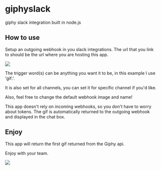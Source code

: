 # giphyslack

giphy slack integration built in node.js

## How to use

Setup an outgoing webhook in you slack integrations.
The url that you link to should be the url where you are hosting this app.

![](https://s3-us-west-2.amazonaws.com/dotnodebucket/screen1.png?X-Amz-Date=20140822T210922Z&X-Amz-Expires=300&X-Amz-Algorithm=AWS4-HMAC-SHA256&X-Amz-Signature=4d683e9460290354eb462eb5aba6244f168053cdb2be6662eaadcaaac548af17&X-Amz-Credential=ASIAITFVX6KOZGP7BR6Q/20140822/us-west-2/s3/aws4_request&X-Amz-SignedHeaders=Host&x-amz-security-token=AQoDYXdzEE4akAJ97RqxyvdMyBvTelQaey8/U9LFFFo%2BXPMUfjInd6%2BdrRfXlbOP%2B2b5eGJuetUlkVP0Nz1pwywO4W/pJu6AVTtZKktZOevBRDmc4oWyVmEisxkSeZlj0chL9L7YneDhihtfFpyk1k2PJ10AmVhi9/K00H2gmPfn6u%2BG8Px/rlkpg4IWz39mgTX5IgZj2A0uAE6BXhjRtNHMDNVok2ClUS%2BRsr0QOf0llPnu9CvpOtyuGbhV5NPP5n92VhffSymX6I2sOobui8ece36V3IIeFuP8yiQ/%2BKDTiCStB2/2/u7webrP7fsHzz%2BKAQuxQ59P/bi/6%2BLlBLEicSJGFum8tiKH4FtwqWs5KEhU26dVeafARyCO5N2fBQ%3D%3D)

The trigger word(s) can be anything you want it to be, in this example I use 'gif:'.

It is also set for all channels, you can set it for specific channel if you'd like.

Also, feel free to change the default webhook image and name!

This app doesn't rely on incoming webhooks, so you don't have to worry about tokens.
The gif is automatically returned to the outgoing webhook and displayed in the chat box.

## Enjoy

This app will return the first gif returned from the Giphy api.

Enjoy with your team.

![](https://s3-us-west-2.amazonaws.com/dotnodebucket/screen2.png?X-Amz-Date=20140822T211358Z&X-Amz-Expires=300&X-Amz-Algorithm=AWS4-HMAC-SHA256&X-Amz-Signature=b2021a08ebabfe3fdbaf76f82c90bea7b28439b572909bf6347c72587607689a&X-Amz-Credential=ASIAITFVX6KOZGP7BR6Q/20140822/us-west-2/s3/aws4_request&X-Amz-SignedHeaders=Host&x-amz-security-token=AQoDYXdzEE4akAJ97RqxyvdMyBvTelQaey8/U9LFFFo%2BXPMUfjInd6%2BdrRfXlbOP%2B2b5eGJuetUlkVP0Nz1pwywO4W/pJu6AVTtZKktZOevBRDmc4oWyVmEisxkSeZlj0chL9L7YneDhihtfFpyk1k2PJ10AmVhi9/K00H2gmPfn6u%2BG8Px/rlkpg4IWz39mgTX5IgZj2A0uAE6BXhjRtNHMDNVok2ClUS%2BRsr0QOf0llPnu9CvpOtyuGbhV5NPP5n92VhffSymX6I2sOobui8ece36V3IIeFuP8yiQ/%2BKDTiCStB2/2/u7webrP7fsHzz%2BKAQuxQ59P/bi/6%2BLlBLEicSJGFum8tiKH4FtwqWs5KEhU26dVeafARyCO5N2fBQ%3D%3D)
